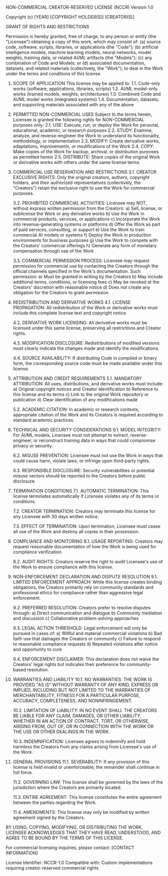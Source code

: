 NON-COMMERCIAL CREATOR-RESERVED LICENSE (NCCR)
Version 1.0

Copyright (c) [YEAR] [COPYRIGHT HOLDER(S)] [CREATOR(S)]

GRANT OF RIGHTS AND RESTRICTIONS

Permission is hereby granted, free of charge, to any person or entity
(the "Licensee") obtaining a copy of this work, which may consist of:
(a) source code, software, scripts, libraries, or applications (the "Code");
(b) artificial intelligence models, machine learning models, neural networks,
    model weights, training data, or related AI/ML artifacts (the "Models");
(c) any combination of Code and Models; or
(d) associated documentation, datasets, and related materials
(collectively, the "Work"), to deal in the Work under the terms and
conditions of this license.

1. SCOPE OF APPLICATION
   This license may be applied to:
   1.1. Code-only works (software, applications, libraries, scripts)
   1.2. AI/ML model-only works (trained models, weights, architectures)
   1.3. Combined Code and AI/ML model works (integrated systems)
   1.4. Documentation, datasets, and supporting materials associated with
        any of the above

2. PERMITTED NON-COMMERCIAL USES
   Subject to the terms herein, Licensee is granted the following rights
   for NON-COMMERCIAL purposes only:
   2.1. USE: Execute, run, or deploy the Work for personal, educational,
        academic, or research purposes
   2.2. STUDY: Examine, analyze, and reverse-engineer the Work to understand
        its functionality, methodology, or implementation
   2.3. MODIFY: Create derivative works, adaptations, improvements, or
        modifications of the Work
   2.4. COPY: Make copies of the Work for backup, archival, or distribution
        purposes as permitted herein
   2.5. DISTRIBUTE: Share copies of the original Work or derivative works
        with others under the same license terms

3. COMMERCIAL USE RESERVATION AND RESTRICTIONS
   3.1. CREATOR EXCLUSIVE RIGHTS: Only the original creators, authors,
        copyright holders, and their authorized representatives
        (collectively, the "Creators") retain the exclusive right to use
        the Work for commercial purposes.
   
   3.2. PROHIBITED COMMERCIAL ACTIVITIES: Licensee may NOT, without express
        written permission from the Creators:
        a) Sell, license, or sublicense the Work or any derivative works
        b) Use the Work in commercial products, services, or applications
        c) Incorporate the Work into revenue-generating systems or platforms
        d) Offer the Work as part of paid services, consulting, or support
        e) Use the Work to train commercial AI models or systems
        f) Deploy the Work in production environments for business purposes
        g) Use the Work to compete with the Creators' commercial offerings
        h) Generate any form of monetary compensation through use of the Work

   3.3. COMMERCIAL PERMISSION PROCESS: Licensee may request permission for
        commercial use by contacting the Creators through the official
        channels specified in the Work's documentation. Such permission:
        a) Must be granted in writing by the Creators
        b) May include additional terms, conditions, or licensing fees
        c) May be revoked at the Creators' discretion with reasonable notice
        d) Does not create any obligation for the Creators to grant permission

4. REDISTRIBUTION AND DERIVATIVE WORKS
   4.1. LICENSE PROPAGATION: All redistribution of the Work or derivative
        works must include this complete license text and copyright notice.
   
   4.2. DERIVATIVE WORK LICENSING: All derivative works must be licensed
        under this same license, preserving all restrictions and Creator
        rights.
   
   4.3. MODIFICATION DISCLOSURE: Redistributions of modified versions must
        clearly indicate the changes made and identify the modifications.
   
   4.4. SOURCE AVAILABILITY: If distributing Code in compiled or binary
        form, the corresponding source code must be made available under
        this license.

5. ATTRIBUTION AND CREDIT REQUIREMENTS
   5.1. MANDATORY ATTRIBUTION: All uses, distributions, and derivative works
        must include:
        a) Original copyright notices and Creator identification
        b) Reference to this license and its terms
        c) Link to the original Work repository or publication
        d) Clear identification of any modifications made
   
   5.2. ACADEMIC CITATION: In academic or research contexts, appropriate
        citation of the Work and its Creators is required according to
        standard academic practices.

6. TECHNICAL AND SECURITY CONSIDERATIONS
   6.1. MODEL INTEGRITY: For AI/ML models, Licensee must not attempt to
        extract, reverse-engineer, or reconstruct training data in ways
        that could compromise privacy or security.
   
   6.2. MISUSE PREVENTION: Licensee must not use the Work in ways that
        could cause harm, violate laws, or infringe upon third-party rights.
   
   6.3. RESPONSIBLE DISCLOSURE: Security vulnerabilities or potential misuse
        vectors should be reported to the Creators before public disclosure.

7. TERMINATION CONDITIONS
   7.1. AUTOMATIC TERMINATION: This license terminates automatically if
        Licensee violates any of its terms or conditions.
   
   7.2. CREATOR TERMINATION: Creators may terminate this license for any
        Licensee with 30 days written notice.
   
   7.3. EFFECT OF TERMINATION: Upon termination, Licensee must cease all
        use of the Work and destroy all copies in their possession.

8. COMPLIANCE AND MONITORING
   8.1. USAGE REPORTING: Creators may request reasonable documentation of
        how the Work is being used for compliance verification.
   
   8.2. AUDIT RIGHTS: Creators reserve the right to audit Licensee's use
        of the Work to ensure compliance with this license.

9. NON-ENFORCEMENT DECLARATION AND DISPUTE RESOLUTION
   9.1. LIMITED ENFORCEMENT APPROACH: While this license creates binding
        obligations, the Creators primarily rely on community standards
        and professional ethics for compliance rather than aggressive
        legal enforcement.
   
   9.2. PREFERRED RESOLUTION: Creators prefer to resolve disputes through:
        a) Direct communication and dialogue
        b) Community mediation and discussion
        c) Collaborative problem-solving approaches
   
   9.3. LEGAL ACTION THRESHOLD: Legal enforcement will only be pursued in
        cases of:
        a) Willful and material commercial violations
        b) Bad faith use that damages the Creators or community
        c) Failure to respond to reasonable compliance requests
        d) Repeated violations after notice and opportunity to cure

   9.4. ENFORCEMENT DISCLAIMER: This declaration does not waive the Creators'
        legal rights but indicates their preference for community-based
        resolution.

10. WARRANTIES AND LIABILITY
    10.1. NO WARRANTIES: THE WORK IS PROVIDED "AS IS" WITHOUT WARRANTY OF
          ANY KIND, EXPRESS OR IMPLIED, INCLUDING BUT NOT LIMITED TO THE
          WARRANTIES OF MERCHANTABILITY, FITNESS FOR A PARTICULAR PURPOSE,
          ACCURACY, COMPLETENESS, AND NONINFRINGEMENT.
    
    10.2. LIMITATION OF LIABILITY: IN NO EVENT SHALL THE CREATORS BE LIABLE
          FOR ANY CLAIM, DAMAGES, OR OTHER LIABILITY, WHETHER IN AN ACTION
          OF CONTRACT, TORT, OR OTHERWISE, ARISING FROM, OUT OF, OR IN
          CONNECTION WITH THE WORK OR THE USE OR OTHER DEALINGS IN THE WORK.
    
    10.3. INDEMNIFICATION: Licensee agrees to indemnify and hold harmless
          the Creators from any claims arising from Licensee's use of the
          Work.

11. GENERAL PROVISIONS
    11.1. SEVERABILITY: If any provision of this license is held invalid
          or unenforceable, the remainder shall continue in full force.
    
    11.2. GOVERNING LAW: This license shall be governed by the laws of the
          jurisdiction where the Creators are primarily located.
    
    11.3. ENTIRE AGREEMENT: This license constitutes the entire agreement
          between the parties regarding the Work.
    
    11.4. AMENDMENTS: This license may only be modified by written agreement
          signed by the Creators.

BY USING, COPYING, MODIFYING, OR DISTRIBUTING THE WORK, LICENSEE ACKNOWLEDGES
THAT THEY HAVE READ, UNDERSTOOD, AND AGREE TO BE BOUND BY THE TERMS OF THIS
LICENSE.

For commercial licensing inquiries, please contact: [CONTACT INFORMATION]

License Identifier: NCCR-1.0
Compatible with: Custom implementations requiring creator-reserved commercial rights
